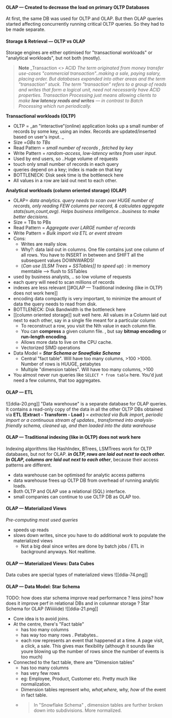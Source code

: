 
#### OLAP — Created to decrease the load on primary OLTP Databases
At first, the same DB was used for OLTP and OLAP. But then OLAP queries started affecting concurrently running critical OLTP queries. So they had to be made separate.

#### Storage & Retrieval — OLTP vs OLAP
Storage engines are either optimised for "transactional workloads" or "analytical workloads", but not both (mostly).

>**Note** _Transaction  <> ACID
>_The term originated from money transfer use-cases "commercial transaction"..making a sale, paying salary, placing order. But databases expanded into other areas and the term "transaction" stuck._
>_The term "transaction" refers to a group of reads and writes that form a logical unit, need not necessarily have ACID properties. 
>Transaction Processing just means allowing clients to make **low latency reads and writes** — in contrast to Batch Processing which run periodically._


**Transactional workloads (OLTP)**
- OLTP = _an "interactive"(online) application looks up a small number of records by some key, using an index. Records are updated/inserted based on user's input. _ 
- Size =_GBs to TBs_
- Read Pattern = _small number of records , fetched by key_
- Write Pattern = _random-access, low-latency writes from user input._
- Used by end users, so ..Huge volume of requests
- touch only small number of records in each query
- queries depend on a key; index is made on that key
- BOTTLENECK: Disk seek time is the bottleneck here
- All values in a row are laid out next to each other.
  
**Analytical workloads (column oriented storage) (OLAP)**
- OLAP= _data analytics. query needs to scan over HUGE number of records, only reading FEW columns per record, & calculates aggregate stats(sum,count,avg). Helps business intelligence...business to make better decisions._
- Size = TBs to PBs
- Read Pattern = _Aggregate over LARGE number of records_
- Write Pattern = _Bulk import via ETL or event stream_
- Cons:
	- Writes are really slow.
	- Why?: data laid out in columns. One file contains just one column of all rows. You have to INSERT in between and SHIFT all the subsequent values DOWNWARDS!
	- (_Can use [[LSM Trees + SSTables]] to speed up_) : in memory memtable --> flush to SSTables
- used by business analysts, .. so low volume of requests
- each query will need to scan millions of records
- indexes are less relevant [[#OLAP — Traditional indexing (like in OLTP) does not work here]]
- encoding data compactly is very important, to minimize the amount of data the query needs to read from disk.
- BOTTLENECK: Disk Bandwidth is the bottleneck here
- [[column oriented storage]] suit well here. All values in a Column laid out next to each other, say in a single file meant for a particular column
	- To reconstruct a row, you visit the Nth value in each column file.
	- You can **compress** a given column file. , but say **bitmap encoding** or **run-length encoding**. 
	- Allows more data to live on the CPU cache.
	- Vectorized SIMD operations
- Data Model = **_Star Schema or Snowflake Schema_**
	- Central "fact table".  Will have too many columns, >100 >1000. Number of rows is HUUGE, petabytes
	- Multiple "dimension tables". Will have too many columns, >100
- You almost never run queries like `SELECT * from table` here. You'd just need a few columns, that too aggregates.


#### OLAP — ETL
![[ddia-20.png]]
"Data warehouse" is a separate database for OLAP queries. It contains a read-only copy of the data in all the other OLTP DBs  obtained via **ETL (Extract - Transform - Load )**  = _extracted via Bulk import, periodic import or a continuous stream of updates., transformed into analysis-friendly schema, cleaned up, and then loaded into the data warehouse_


#### OLAP — Traditional indexing (like in OLTP) does not work here
Indexing algorithms like HashIndex, BTrees, LSMTrees work for OLTP databases, but not for OLAP. **_in OLTP, rows are laid out next to each other. In OLAP, columns are laid out next to each other_**, because their access patterns are different. 
- data warehouse can be optimised for analytic access patterns
- data warehouse frees up OLTP DB from overhead of running analytic loads.
- Both OLTP and OLAP use a relational (SQL) interface.
- small companies can continue to use OLTP DB as OLAP too.

#### OLAP — Materialized Views
_Pre-computing most used queries_
- speeds up reads
- slows down writes, since you have to do additional work to populate the materialized views
	- Not a big deal since writes are done by batch jobs / ETL in background anyways. Not realtime.

#### OLAP — Materialized Views: Data Cubes
Data cubes are special types of materialized views
![[ddia-74.png]]

#### OLAP — Data Model: Star Schema
TODO: how does star schema improve read performance ? less joins? how does it improve perf in relational DBs and in columnar storage ?
Star Schema for OLAP (Wiiiiiide)
![[ddia-21.png]]
- Core idea is to avoid joins. 
- At the centre, there's "Fact table"
	- has too many columns
	- has way too many rows . Petabytes..
	- each row represents an event that happened at a time. A page visit, a click, a sale. This gives max flexibility (although it sounds like youre blowing up the number of rows since the number of events is too much)
- Connected to the fact table, there are "Dimension tables"
	- has too many columns
	- has very few rows
	- eg: Employee, Product, Customer etc. Pretty much like normalization. 
	- Dimension tables represent _who, what,where, why, how_ of the event in fact table.
	- > In "Snowflake Schema" , dimension tables are further broken down into subdivisions. More normalized.

